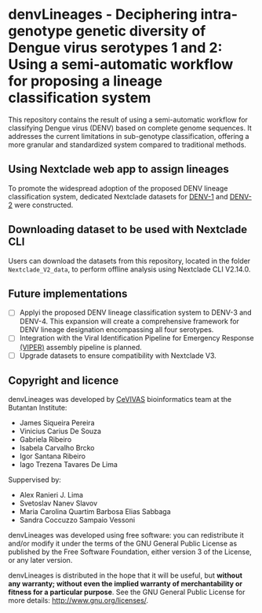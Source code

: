 # denvLineages - Deciphering intra-genotype genetic diversity of Dengue virus serotypes 1 and 2: Using a semi-automatic workflow for proposing a lineage classification system

This repository contains the result of using a semi-automatic workflow for classifying Dengue virus (DENV) based on complete genome sequences. It addresses the current limitations in sub-genotype classification, offering a more granular and standardized system compared to traditional methods.

## Using Nextclade web app to assign lineages

To promote the widespread adoption of the proposed DENV lineage classification system, dedicated Nextclade datasets for [DENV-1](https://v2.clades.nextstrain.org/?dataset-url=https://github.com/alex-ranieri/denvLineages/tree/main/Nextclade_V2_data/DENV1) and [DENV-2](https://v2.clades.nextstrain.org/?dataset-url=https://github.com/alex-ranieri/denvLineages/tree/main/Nextclade_V2_data/DENV2) were constructed.

## Downloading dataset to be used with Nextclade CLI
Users can download the datasets from this repository, located in the folder `Nextclade_V2_data`, to perform offline analysis using Nextclade CLI V2.14.0.

## Future implementations

 - [ ] Applyi the proposed DENV lineage classification system to DENV-3 and DENV-4. This expansion will create a comprehensive framework for DENV lineage designation encompassing all four serotypes.
 - [ ] Integration with the Viral Identification Pipeline for Emergency Response [(VIPER)](https://github.com/alex-ranieri/viper) assembly pipeline  is planned.
 - [ ] Upgrade datasets to ensure compatibility with Nextclade V3.

 ## Copyright and licence

denvLineages was developed by [CeVIVAS](https://bv.fapesp.br/en/auxilios/110575/continuous-improvement-of-vaccines-center-for-viral-surveillance-and-serological-assessment-cevivas/) bioinformatics team at the Butantan Institute:
* James Siqueira Pereira
* Vinicius Carius De Souza
* Gabriela Ribeiro
* Isabela Carvalho Brcko
* Igor Santana Ribeiro
* Iago Trezena Tavares De Lima

Suppervised by:
* Alex Ranieri J. Lima 
* Svetoslav Nanev Slavov
* Maria Carolina Quartim Barbosa Elias Sabbaga
* Sandra Coccuzzo Sampaio Vessoni 

denvLineages was developed using free software: you can redistribute it and/or modify it under the terms of the GNU General Public License as published by the Free Software Foundation, either version 3 of the License, or any later version.

denvLineages is distributed in the hope that it will be useful, but **without any warranty; without even the implied warranty of merchantability or fitness for a particular purpose**. See the GNU General Public License for more details: http://www.gnu.org/licenses/.